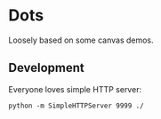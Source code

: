# Dots

Loosely based on some canvas demos.

## Development

Everyone loves simple HTTP server:

```
python -m SimpleHTTPServer 9999 ./
```
